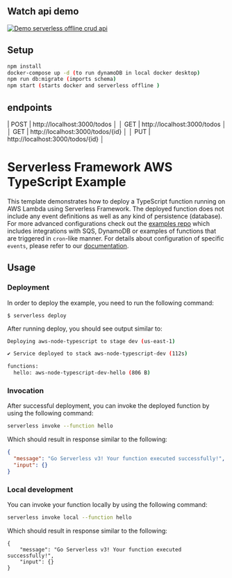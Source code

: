 <!--
title: 'AWS TypeScript Example'
description: 'This template demonstrates how to deploy a TypeScript function running on AWS Lambda using Serverless Framework.'
layout: Doc
framework: v3
platform: AWS
language: nodeJS
priority: 1
authorLink: 'https://github.com/serverless'
authorName: 'Serverless, inc.'
authorAvatar: 'https://avatars1.githubusercontent.com/u/13742415?s=200&v=4'
-->

## Watch api demo

[![Demo serverless offline crud api](https://i9.ytimg.com/vi_webp/bKeYJk3UA2g/mq2.webp?sqp=CLD3iq8G-oaymwEmCMACELQB8quKqQMa8AEB-AGGCIAC0AWKAgwIABABGBMgTCh_MA8=&rs=AOn4CLD0QV7-Ap130ryyLCwnyl-5pRs_Ig)](https://www.youtube.com/watch?v=bKeYJk3UA2g)

## Setup

```bash
npm install
docker-compose up -d (to run dynamoDB in local docker desktop)
npm run db:migrate (imports schema)
npm start (starts docker and serverless offline )
```

## endpoints

| POST | http://localhost:3000/todos │
│ GET | http://localhost:3000/todos │
│ GET | http://localhost:3000/todos/{id} │
│ PUT | http://localhost:3000/todos/{id} │

# Serverless Framework AWS TypeScript Example

This template demonstrates how to deploy a TypeScript function running on AWS Lambda using Serverless Framework. The deployed function does not include any event definitions as well as any kind of persistence (database). For more advanced configurations check out the [examples repo](https://github.com/serverless/examples/) which includes integrations with SQS, DynamoDB or examples of functions that are triggered in `cron`-like manner. For details about configuration of specific `events`, please refer to our [documentation](https://www.serverless.com/framework/docs/providers/aws/events/).

## Usage

### Deployment

In order to deploy the example, you need to run the following command:

```
$ serverless deploy
```

After running deploy, you should see output similar to:

```bash
Deploying aws-node-typescript to stage dev (us-east-1)

✔ Service deployed to stack aws-node-typescript-dev (112s)

functions:
  hello: aws-node-typescript-dev-hello (806 B)
```

### Invocation

After successful deployment, you can invoke the deployed function by using the following command:

```bash
serverless invoke --function hello
```

Which should result in response similar to the following:

```json
{
  "message": "Go Serverless v3! Your function executed successfully!",
  "input": {}
}
```

### Local development

You can invoke your function locally by using the following command:

```bash
serverless invoke local --function hello
```

Which should result in response similar to the following:

```
{
    "message": "Go Serverless v3! Your function executed successfully!",
    "input": {}
}
```
